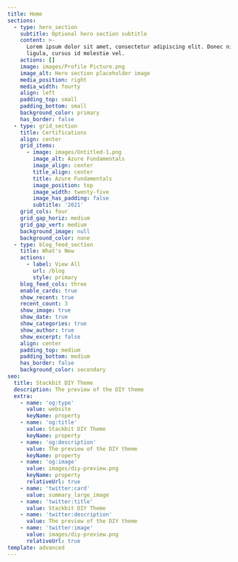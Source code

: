 ```yaml
---
title: Home
sections:
  - type: hero_section
    subtitle: Optional hero section subtitle
    content: >-
      Lorem ipsum dolor sit amet, consectetur adipiscing elit. Donec nisl
      ligula, cursus id molestie vel.
    actions: []
    image: images/Profile Picture.png
    image_alt: Hero section placeholder image
    media_position: right
    media_width: fourty
    align: left
    padding_top: small
    padding_bottom: small
    background_color: primary
    has_border: false
  - type: grid_section
    title: Certifications
    align: center
    grid_items:
      - image: images/Untitled-1.png
        image_alt: Azure Fundamentals
        image_align: center
        title_align: center
        title: Azure Fundamentals
        image_position: top
        image_width: twenty-five
        image_has_padding: false
        subtitle: '2021'
    grid_cols: four
    grid_gap_horiz: medium
    grid_gap_vert: medium
    background_image: null
    background_color: none
  - type: blog_feed_section
    title: What's New
    actions:
      - label: View All
        url: /blog
        style: primary
    blog_feed_cols: three
    enable_cards: true
    show_recent: true
    recent_count: 3
    show_image: true
    show_date: true
    show_categories: true
    show_author: true
    show_excerpt: false
    align: center
    padding_top: medium
    padding_bottom: medium
    has_border: false
    background_color: secondary
seo:
  title: Stackbit DIY Theme
  description: The preview of the DIY theme
  extra:
    - name: 'og:type'
      value: website
      keyName: property
    - name: 'og:title'
      value: Stackbit DIY Theme
      keyName: property
    - name: 'og:description'
      value: The preview of the DIY theme
      keyName: property
    - name: 'og:image'
      value: images/diy-preview.png
      keyName: property
      relativeUrl: true
    - name: 'twitter:card'
      value: summary_large_image
    - name: 'twitter:title'
      value: Stackbit DIY Theme
    - name: 'twitter:description'
      value: The preview of the DIY theme
    - name: 'twitter:image'
      value: images/diy-preview.png
      relativeUrl: true
template: advanced
---
```

